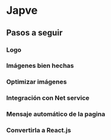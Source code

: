 # Japve
## Pasos a seguir

### Logo
### Imágenes bien hechas
### Optimizar imágenes
### Integración con Net service
### Mensaje automático de la pagina
### Convertirla a React.js
